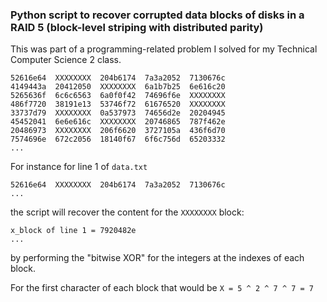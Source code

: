 ### Python script to recover corrupted data blocks of disks in a RAID 5 (block-level striping with distributed parity)

This was part of a programming-related problem I solved for my Technical Computer Science 2 class.

```
52616e64  XXXXXXXX  204b6174  7a3a2052  7130676c
4149443a  20412050  XXXXXXXX  6a1b7b25  6e616c20
5265636f  6c6c6563  6a0f0f42  74696f6e  XXXXXXXX
486f7720  38191e13  53746f72  61676520  XXXXXXXX
33737d79  XXXXXXXX  0a537973  74656d2e  20204945
45452041  6e6e616c  XXXXXXXX  20746865  787f462e
20486973  XXXXXXXX  206f6620  3727105a  436f6d70
7574696e  672c2056  18140f67  6f6c756d  65203332
...
```

For instance for line 1 of `data.txt`
```
52616e64  XXXXXXXX  204b6174  7a3a2052  7130676c
...
```
the script will recover the content for the `XXXXXXXX` block:
```
x_block of line 1 = 7920482e
...
```
by performing the "bitwise XOR" for the integers at the indexes of each block.

For the first character of each block that would be `X = 5 ^ 2 ^ 7 ^ 7 = 7`
